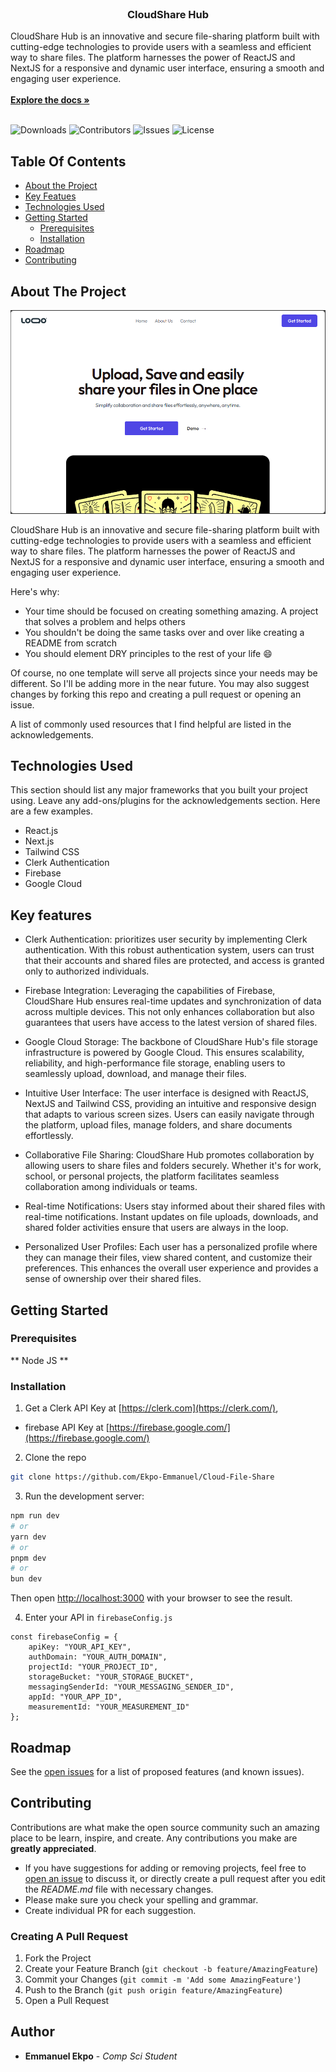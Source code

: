<br/>
<p align="center">
  <h3 align="center">CloudShare Hub</h3>

  <p align="left">
    CloudShare Hub is an innovative and secure file-sharing platform built with cutting-edge technologies to provide users with a seamless and efficient way to share files. The platform harnesses the power of ReactJS and NextJS for a responsive and dynamic user interface, ensuring a smooth and engaging user experience.
    <br/>
    <br/>
    <a href="https://github.com/Ekpo-Emmanuel/Cloud-File-Share"><strong>Explore the docs »</strong></a>
    <br/>
    <br/>
  </p>
</p>

![Downloads](https://img.shields.io/github/downloads/Ekpo-Emmanuel/Cloud-File-Share/total) ![Contributors](https://img.shields.io/github/contributors/Ekpo-Emmanuel/Cloud-File-Share?color=dark-green) ![Issues](https://img.shields.io/github/issues/Ekpo-Emmanuel/Cloud-File-Share) ![License](https://img.shields.io/github/license/Ekpo-Emmanuel/Cloud-File-Share) 

## Table Of Contents

* [About the Project](#about-the-project)
* [Key Featues](#key-features)
* [Technologies Used](#technologies-used)
* [Getting Started](#getting-started)
  * [Prerequisites](#prerequisites)
  * [Installation](#installation)
* [Roadmap](#roadmap)
* [Contributing](#contributing)


## About The Project

![Screen Shot](public/cloud-file-img.png)

CloudShare Hub is an innovative and secure file-sharing platform built with cutting-edge technologies to provide users with a seamless and efficient way to share files. The platform harnesses the power of ReactJS and NextJS for a responsive and dynamic user interface, ensuring a smooth and engaging user experience.

Here's why:

* Your time should be focused on creating something amazing. A project that solves a problem and helps others
* You shouldn't be doing the same tasks over and over like creating a README from scratch
* You should element DRY principles to the rest of your life :smile:

Of course, no one template will serve all projects since your needs may be different. So I'll be adding more in the near future. You may also suggest changes by forking this repo and creating a pull request or opening an issue.

A list of commonly used resources that I find helpful are listed in the acknowledgements.

## Technologies Used

This section should list any major frameworks that you built your project using. Leave any add-ons/plugins for the acknowledgements section. Here are a few examples.
* React.js
* Next.js
* Tailwind CSS
* Clerk Authentication
* Firebase
* Google Cloud

## Key features
* Clerk Authentication: prioritizes user security by implementing Clerk authentication. With this robust authentication system, users can trust that their accounts and shared files are protected, and access is granted only to authorized individuals.

* Firebase Integration: Leveraging the capabilities of Firebase, CloudShare Hub ensures real-time updates and synchronization of data across multiple devices. This not only enhances collaboration but also guarantees that users have access to the latest version of shared files.

* Google Cloud Storage: The backbone of CloudShare Hub's file storage infrastructure is powered by Google Cloud. This ensures scalability, reliability, and high-performance file storage, enabling users to seamlessly upload, download, and manage their files.

* Intuitive User Interface: The user interface is designed with ReactJS, NextJS and Tailwind CSS, providing an intuitive and responsive design that adapts to various screen sizes. Users can easily navigate through the platform, upload files, manage folders, and share documents effortlessly.

* Collaborative File Sharing: CloudShare Hub promotes collaboration by allowing users to share files and folders securely. Whether it's for work, school, or personal projects, the platform facilitates seamless collaboration among individuals or teams.

* Real-time Notifications: Users stay informed about their shared files with real-time notifications. Instant updates on file uploads, downloads, and shared folder activities ensure that users are always in the loop.

* Personalized User Profiles: Each user has a personalized profile where they can manage their files, view shared content, and customize their preferences. This enhances the overall user experience and provides a sense of ownership over their shared files.

## Getting Started

### Prerequisites

** Node JS **

### Installation

1. Get a Clerk API Key at [https://clerk.com](https://clerk.com/), 
* firebase API Key at [https://firebase.google.com/](https://firebase.google.com/)

2. Clone the repo

```sh
git clone https://github.com/Ekpo-Emmanuel/Cloud-File-Share
```

3. Run the development server:

```sh
npm run dev
# or
yarn dev
# or
pnpm dev
# or
bun dev
```

Then open [http://localhost:3000](http://localhost:3000) with your browser to see the result.


4. Enter your API in `firebaseConfig.js`
```JS
const firebaseConfig = {
    apiKey: "YOUR_API_KEY",
    authDomain: "YOUR_AUTH_DOMAIN",
    projectId: "YOUR_PROJECT_ID",
    storageBucket: "YOUR_STORAGE_BUCKET",
    messagingSenderId: "YOUR_MESSAGING_SENDER_ID",
    appId: "YOUR_APP_ID",
    measurementId: "YOUR_MEASUREMENT_ID"
};
```

## Roadmap

See the [open issues](https://github.com/Ekpo-Emmanuel/Cloud-File-Share/issues) for a list of proposed features (and known issues).

## Contributing

Contributions are what make the open source community such an amazing place to be learn, inspire, and create. Any contributions you make are **greatly appreciated**.
* If you have suggestions for adding or removing projects, feel free to [open an issue](https://github.com/Ekpo-Emmanuel/Cloud-File-Share/issues/new) to discuss it, or directly create a pull request after you edit the *README.md* file with necessary changes.
* Please make sure you check your spelling and grammar.
* Create individual PR for each suggestion.

### Creating A Pull Request

1. Fork the Project
2. Create your Feature Branch (`git checkout -b feature/AmazingFeature`)
3. Commit your Changes (`git commit -m 'Add some AmazingFeature'`)
4. Push to the Branch (`git push origin feature/AmazingFeature`)
5. Open a Pull Request

<!-- ## License

Distributed under the MIT License. See [LICENSE](https://github.com/Ekpo-Emmanuel/Cloud-File-Share/blob/main/LICENSE.md) for more information. -->

## Author

* **Emmanuel Ekpo** - *Comp Sci Student* 

